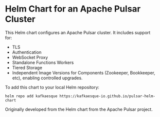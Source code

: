 # Helm Chart for an Apache Pulsar Cluster

This Helm chart configures an Apache Pulsar cluster. It includes support for:
* TLS
* Authentication
* WebSocket Proxy
* Standalone Functions Workers
* Tiered Storage
* Independent Image Versions for Components (Zookeeper, Bookkeeper, etc), enabling controlled upgrades.

To add this chart to your local Helm repository:

```helm repo add kafkaesque https://kafkaesque-io.github.io/pulsar-helm-chart```

Originally developed from the Helm chart from the Apache Pulsar project.

